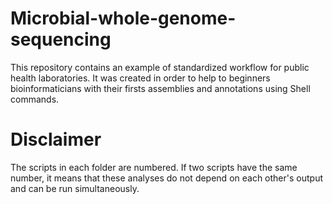 # Microbial-whole-genome-sequencing
This repository contains an example of standardized workflow for public health laboratories. It was created in order to help to beginners bioinformaticians with their firsts assemblies and annotations using Shell commands.

# Disclaimer

The scripts in each folder are numbered. If two scripts have the same number, it means that these analyses do not depend on each other's output and can be run simultaneously.
